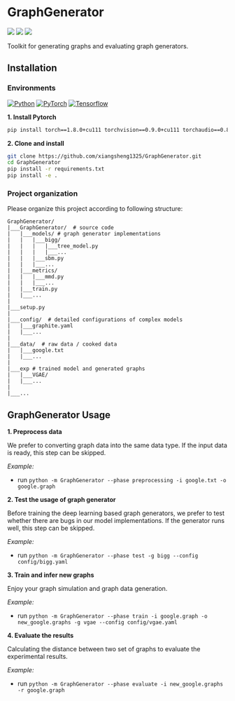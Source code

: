 # GraphGenerator
<a href="https://github.com/xiangsheng1325/GraphGenerator" alt="Size">
        <img src="https://img.shields.io/github/languages/code-size/xiangsheng1325/GraphGenerator?style=plastic"></a>

<a href="https://github.com/xiangsheng1325/GraphGenerator/graphs/contributors" alt="Contributors">
        <img src="https://img.shields.io/github/contributors/xiangsheng1325/GraphGenerator?style=plastic&color=blue" /></a>
        
<a href="https://github.com/xiangsheng1325/GraphGenerator/pulse" alt="Activity">
        <img src="https://img.shields.io/github/commit-activity/m/xiangsheng1325/GraphGenerator?style=plastic" /></a>

Toolkit for generating graphs and evaluating graph generators.

## Installation
### Environments
[![Python](https://img.shields.io/badge/Python-v3.6.8-blue?style=plastic)](https://www.python.org/)
[![PyTorch](https://img.shields.io/badge/PyTorch-v1.8.0-green?style=plastic)](https://pypi.org/project/torch/)
[![Tensorflow](https://img.shields.io/badge/Tensorflow-v2.4.1-green?style=plastic)](https://pypi.org/project/tensorflow/)

**1. Install Pytorch**
```bash
pip install torch==1.8.0+cu111 torchvision==0.9.0+cu111 torchaudio==0.8.0 -f https://download.pytorch.org/whl/torch_stable.html
```
**2. Clone and install**
```bash
git clone https://github.com/xiangsheng1325/GraphGenerator.git
cd GraphGenerator
pip install -r requirements.txt
pip install -e .
```

### Project organization

Please organize this project according to following structure:

```
GraphGenerator/
|___GraphGenerator/  # source code
|   |___models/ # graph generator implementations
|   |   |___bigg/
|   |   |   |___tree_model.py
|   |   |   |___...
|   |   |___sbm.py
|   |   |___...
|   |___metrics/
|   |   |___mmd.py
|   |   |___...
|   |___train.py
|   |___...
|
|___setup.py 
|
|___config/  # detailed configurations of complex models
|   |___graphite.yaml
|   |___...
|
|___data/  # raw data / cooked data
|   |___google.txt
|   |___...
|
|___exp # trained model and generated graphs
|   |___VGAE/
|   |___...
|
|___...
```

## GraphGenerator Usage

**1. Preprocess data**

We prefer to converting graph data into the same data type. If the input data is ready, this step can be skipped.

_Example:_
* run `python -m GraphGenerator --phase preprocessing -i google.txt -o google.graph`

**2. Test the usage of graph generator**

Before training the deep learning based graph generators,
we prefer to test whether there are bugs in our model implementations.
If the generator runs well, this step can be skipped.

_Example:_
* run `python -m GraphGenerator --phase test -g bigg --config config/bigg.yaml`

**3. Train and infer new graphs**

Enjoy your graph simulation and graph data generation.

_Example:_
* run `python -m GraphGenerator --phase train -i google.graph -o new_google.graphs -g vgae --config config/vgae.yaml`

**4. Evaluate the results**

Calculating the distance between two set of graphs to evaluate the experimental results. 

_Example:_
* run `python -m GraphGenerator --phase evaluate -i new_google.graphs -r google.graph`

